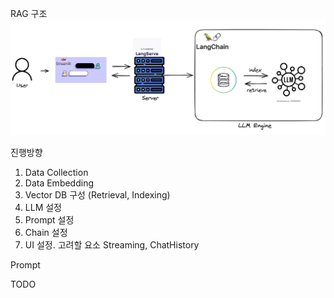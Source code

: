 RAG 구조
![](rag_diagram.png)

진행방향
1. Data Collection
2. Data Embedding
3. Vector DB 구성 (Retrieval, Indexing)
4. LLM 설정
5. Prompt 설정
6. Chain 설정
7. UI 설정. 고려할 요소 Streaming, ChatHistory

Prompt


TODO
